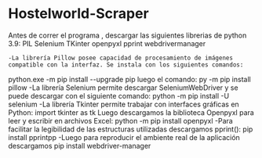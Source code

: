 # Hostelworld-Scraper
Antes de correr el programa , descargar las siguientes librerias de python 3.9:
PIL
Selenium 
TKinter
openpyxl
pprint
webdrivermanager

	-La librería Pillow posee capacidad de procesamiento de imágenes compatible con la interfaz. Se instala con los siguientes comandos:
python.exe -m pip install --upgrade pip luego el comando: py -m pip install pillow
	-La librería Selenium permite descargar SeleniumWebDriver y se puede descargar con el siguiente comando:
python -m pip install -U selenium
	-La librería Tkinter permite trabajar con interfaces gráficas en Python:
import tkinter as tk
	 Luego descargamos la biblioteca Openpyxl para leer y escribir en archivos Excel:
python -m pip install openpyxl 
	 -Para facilitar la legibilidad de las estructuras utilizadas descargamos pprint():
pip install pprintpp
	-Luego para reproducir el ambiente real de la aplicación descargamos 
pip install webdriver-manager

